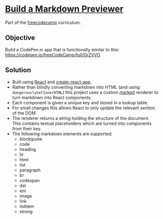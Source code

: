 # [Build a Markdown Previewer](https://learn.freecodecamp.org/front-end-libraries/front-end-libraries-projects/build-a-markdown-previewer)

Part of the [freecodecamp](https://www.freecodecamp.com) curriculum.

## Objective

Build a CodePen.io app that is functionally similar to this: https://codepen.io/freeCodeCamp/full/GrZVVO

## Solution

- Built using [React](https://reactjs.org/) and [create-react-app](https://github.com/facebook/create-react-app).
- Rather than blindly converting markdown into HTML (and using `dangerouslySetInnerHTML`) this project uses a custom [marked](https://github.com/markedjs/marked) renderer to turn markdown into React components.
- Each component is given a unique key and stored in a lookup table.
- For small changes this allows React to only update the relevant section of the DOM.
- The renderer returns a string holding the structure of the document. This contains textual placeholders which are turned into components from their key.
- The following markdown elements are supported:
  - blockquote
  - code
  - heading
  - hr
  - html
  - list
  - paragraph
  - br
  - codespan
  - del
  - em
  - image
  - link
  - listitem
  - strong
